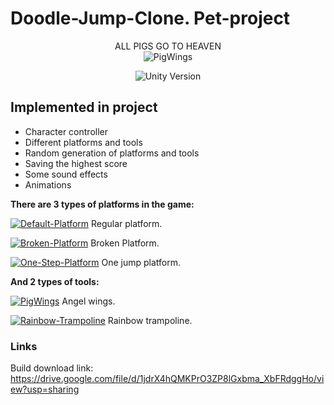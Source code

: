 # Doodle-Jump-Clone. Pet-project

<p align="center">
  ALL PIGS GO TO HEAVEN <br>
  
  <img src="https://i.ibb.co/YQw3mHz/PigWings.jpg" alt="PigWings" border="0">
      
</p>

<p align="center">
  
  <img src="https://img.shields.io/badge/Unity%20version-2021.3.6f1-blue" alt="Unity Version">
  
</p>

## Implemented in project

* Character controller
* Different platforms and tools
* Random generation of platforms and tools
* Saving the highest score
* Some sound effects
* Animations


**There are 3 types of platforms in the game:**

<a href="https://imgbb.com/"><img src="https://i.ibb.co/Xztmtqk/Default-Platform.png" alt="Default-Platform" border="0"></a>
Regular platform.

<a href="https://imgbb.com/"><img src="https://i.ibb.co/x51qSNF/Broken-Platform.png" alt="Broken-Platform" border="0"></a>
Broken Platform.

<a href="https://imgbb.com/"><img src="https://i.ibb.co/4gpRMtF/One-Step-Platform.png" alt="One-Step-Platform" border="0"></a>
  One jump platform.
  
**And 2 types of tools:**

<a href="https://imgbb.com/"><img src="https://i.ibb.co/F08cDvv/PigWings.png" alt="PigWings" border="0"></a>
Angel wings.

<a href="https://imgbb.com/"><img src="https://i.ibb.co/jbXzb5S/Rainbow-Trampoline.png" alt="Rainbow-Trampoline" border="0"></a>
Rainbow trampoline.

### Links
Build download link: 
https://drive.google.com/file/d/1jdrX4hQMKPrO3ZP8lGxbma_XbFRdggHo/view?usp=sharing
